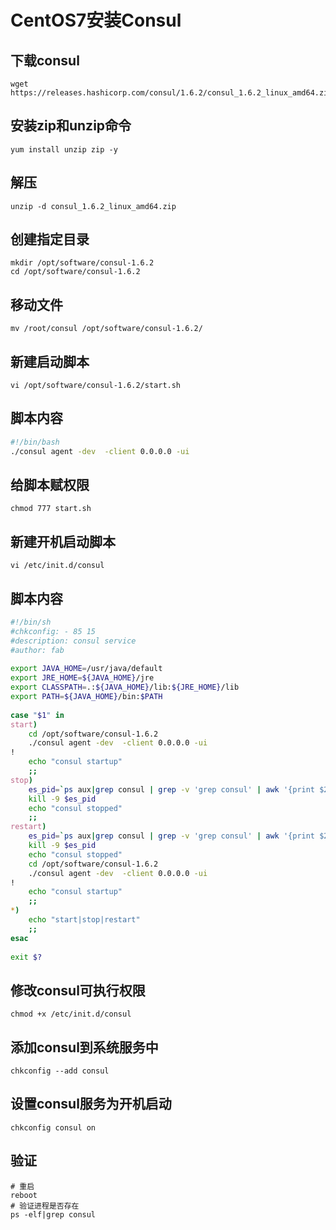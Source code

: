 # CentOS7安装Consul

## 下载consul

```shell
wget https://releases.hashicorp.com/consul/1.6.2/consul_1.6.2_linux_amd64.zip
```

## 安装zip和unzip命令

```shell
yum install unzip zip -y
```

## 解压

```shell
unzip -d consul_1.6.2_linux_amd64.zip 
```

## 创建指定目录

```shell
mkdir /opt/software/consul-1.6.2
cd /opt/software/consul-1.6.2
```

## 移动文件

```shell
mv /root/consul /opt/software/consul-1.6.2/
```

## 新建启动脚本

```shell
vi /opt/software/consul-1.6.2/start.sh
```

## 脚本内容

```sh
#!/bin/bash
./consul agent -dev  -client 0.0.0.0 -ui
```

## 给脚本赋权限

```shell
chmod 777 start.sh
```

## 新建开机启动脚本

```shell
vi /etc/init.d/consul
```

## 脚本内容

```sh
#!/bin/sh
#chkconfig: - 85 15
#description: consul service
#author: fab
 
export JAVA_HOME=/usr/java/default
export JRE_HOME=${JAVA_HOME}/jre 
export CLASSPATH=.:${JAVA_HOME}/lib:${JRE_HOME}/lib 
export PATH=${JAVA_HOME}/bin:$PATH
 
case "$1" in
start)
    cd /opt/software/consul-1.6.2
    ./consul agent -dev  -client 0.0.0.0 -ui
!
    echo "consul startup"
    ;;  
stop)
    es_pid=`ps aux|grep consul | grep -v 'grep consul' | awk '{print $2}'`
    kill -9 $es_pid
    echo "consul stopped"
    ;;  
restart)
    es_pid=`ps aux|grep consul | grep -v 'grep consul' | awk '{print $2}'`
    kill -9 $es_pid
    echo "consul stopped"
	cd /opt/software/consul-1.6.2
    ./consul agent -dev  -client 0.0.0.0 -ui
!
    echo "consul startup"
    ;;  
*)
    echo "start|stop|restart"
    ;;  
esac
 
exit $?
```

## 修改consul可执行权限

```shell
chmod +x /etc/init.d/consul
```

## 添加consul到系统服务中

```shell
chkconfig --add consul
```

## 设置consul服务为开机启动

```shell
chkconfig consul on
```

## 验证

```shell
# 重启
reboot
# 验证进程是否存在
ps -elf|grep consul
```

